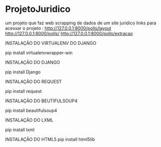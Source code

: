 # ProjetoJuridico

um projeto que faz web scrapping de dados de um site juridico
links para acessar o projeto :
http://127.0.0.1:8000/polls/layout
http://127.0.0.1:8000/polls/
http://127.0.0.1:8000/polls/extracao

INSTALAÇÃO DO VIRTUALENV DO DJANGO

pip install virtualenvwrapper-win

INSTALAÇÃO DO DJANGO 

pip install Django

INSTALAÇÃO DO REQUEST 

pip install request 

INSTALAÇÃO DO BEUTIFULSOUP4

pip install beautifulsoup4

INSTALAÇÃO DO LXML

pip install lxml

INSTALAÇÃO DO HTML5
pip install html5lib


